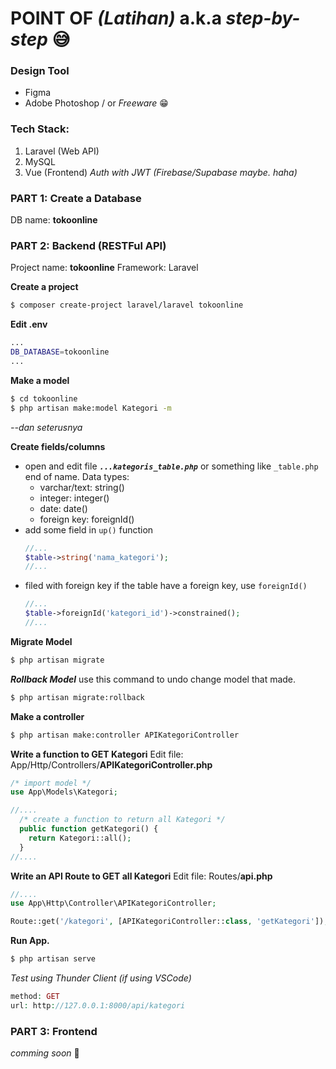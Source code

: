 # POINT OF *(Latihan)* a.k.a *step-by-step* 😅
### Design Tool
- Figma
- Adobe Photoshop / or *Freeware* 😁

### Tech Stack:
1. Laravel (Web API)
2. MySQL
3. Vue (Frontend)
*Auth with JWT (Firebase/Supabase maybe. haha)*

### PART 1: Create a Database
DB name: **tokoonline**

### PART 2: Backend (RESTFul API)
Project name: **tokoonline**
Framework: Laravel

**Create a project**
```bash
$ composer create-project laravel/laravel tokoonline
```

**Edit .env**
```bash
...
DB_DATABASE=tokoonline
...
```

**Make a model**
```bash
$ cd tokoonline
$ php artisan make:model Kategori -m
```
*--dan seterusnya*

**Create fields/columns**
- open and edit file ***`...kategoris_table.php`*** or something like `_table.php` end of name.
Data types:
  - varchar/text: string()
  - integer: integer()
  - date: date()
  - foreign key: foreignId()
- add some field in `up()` function
  ```php
  //...
  $table->string('nama_kategori');
  //...
  ```
- filed with foreign key
  if the table have a foreign key, use `foreignId()`
  ```php
  //...
  $table->foreignId('kategori_id')->constrained();
  //...
  ```

**Migrate Model**
```bash
$ php artisan migrate
```

***Rollback Model***
use this command to undo change model that made.

```bash
$ php artisan migrate:rollback
```

**Make a controller**
```bash
$ php artisan make:controller APIKategoriController
```

**Write a function to GET Kategori**
Edit file: App/Http/Controllers/**APIKategoriController.php**
```php
/* import model */
use App\Models\Kategori;

//....
  /* create a function to return all Kategori */
  public function getKategori() {
    return Kategori::all();
  }
//....
```

**Write an API Route to GET all Kategori**
Edit file: Routes/**api.php**
```php
//....
use App\Http\Controller\APIKategoriController;

Route::get('/kategori', [APIKategoriController::class, 'getKategori']);
```

**Run App.**
```bash
$ php artisan serve
```

*Test using Thunder Client (if using VSCode)*
```php
method: GET 
url: http://127.0.0.1:8000/api/kategori
```

### PART 3: Frontend
*comming soon* 🚀
